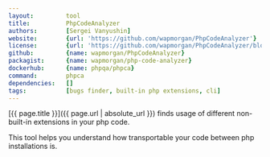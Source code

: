 ```yaml
---
layout:         tool
title:          PhpCodeAnalyzer
authors:        [Sergei Vanyushin]
website:        {url: 'https://github.com/wapmorgan/PhpCodeAnalyzer'}
license:        {url: 'https://github.com/wapmorgan/PhpCodeAnalyzer/blob/master/LICENSE.md', label: 'BSD 3-clause "New" or "Revised" License'}
github:         {name: wapmorgan/PhpCodeAnalyzer}
packagist:      {name: wapmorgan/php-code-analyzer}               
dockerhub:      {name: phpqa/phpca}     
command:        phpca 
dependencies:   []
tags:           [bugs finder, built-in php extensions, cli] 
---
```


[{{ page.title }}]({{ page.url | absolute_url }}) finds usage of different non-built-in extensions in your php code.
 
<!--more--> 

This tool helps you understand how transportable your code between php installations is.
